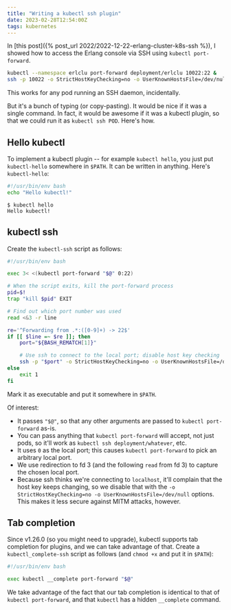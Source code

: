 ```yaml
---
title: "Writing a kubectl ssh plugin"
date: 2023-02-28T12:54:00Z
tags: kubernetes
---
```


In [this post]({% post_url 2022/2022-12-22-erlang-cluster-k8s-ssh %}), I showed how to access the Erlang console via SSH
using `kubectl port-forward`.

```sh
kubectl --namespace erlclu port-forward deployment/erlclu 10022:22 &
ssh -p 10022 -o StrictHostKeyChecking=no -o UserKnownHostsFile=/dev/null localhost
```

This works for any pod running an SSH daemon, incidentally.

But it's a bunch of typing (or copy-pasting). It would be nice if it was a single command. In fact, it would be awesome
if it was a kubectl plugin, so that we could run it as `kubectl ssh POD`. Here's how.

## Hello kubectl

To implement a kubectl plugin -- for example `kubectl hello`, you just put `kubectl-hello` somewhere in `$PATH`. It can be written in anything. Here's `kubectl-hello`:

```bash
#!/usr/bin/env bash
echo "Hello kubectl!"
```

```
$ kubectl hello
Hello kubectl!
```

## kubectl ssh

Create the `kubectl-ssh` script as follows:

```bash
#!/usr/bin/env bash

exec 3< <(kubectl port-forward "$@" 0:22)

# When the script exits, kill the port-forward process
pid=$!
trap "kill $pid" EXIT

# Find out which port number was used
read <&3 -r line

re='^Forwarding from .*:([0-9]+) -> 22$'
if [[ $line =~ $re ]]; then
    port="${BASH_REMATCH[1]}"

    # Use ssh to connect to the local port; disable host key checking
    ssh -p "$port" -o StrictHostKeyChecking=no -o UserKnownHostsFile=/dev/null localhost
else
    exit 1
fi
```

Mark it as executable and put it somewhere in `$PATH`.

Of interest:

- It passes `"$@"`, so that any other arguments are passed to `kubectl port-forward` as-is.
- You can pass anything that `kubectl port-forward` will accept, not just pods, so it'll work as `kubectl ssh
  deployment/whatever`, etc.
- It uses `0` as the local port; this causes `kubectl port-forward` to pick an arbitrary local port.
- We use redirection to fd 3 (and the following `read` from fd 3) to capture the chosen local port.
- Because ssh thinks we're connecting to `localhost`, it'll complain that the host key keeps changing, so we disable
  that with the `-o StrictHostKeyChecking=no -o UserKnownHostsFile=/dev/null` options. This makes it less secure against
  MITM attacks, however.

## Tab completion

Since v1.26.0 (so you might need to upgrade), kubectl supports tab completion for plugins, and we can take advantage of
that. Create a `kubectl_complete-ssh` script as follows (and `chmod +x` and put it in `$PATH`):

```bash
#!/usr/bin/env bash

exec kubectl __complete port-forward "$@"
```

We take advantage of the fact that our tab completion is identical to that of `kubectl port-forward`, and that `kubectl`
has a hidden `__complete` command.
